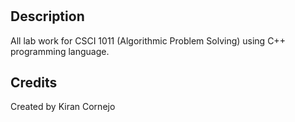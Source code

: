 # <CSCI1011>

## Description
All lab work for CSCI 1011 (Algorithmic Problem Solving) using C++ programming language.

## Credits
Created by Kiran Cornejo
